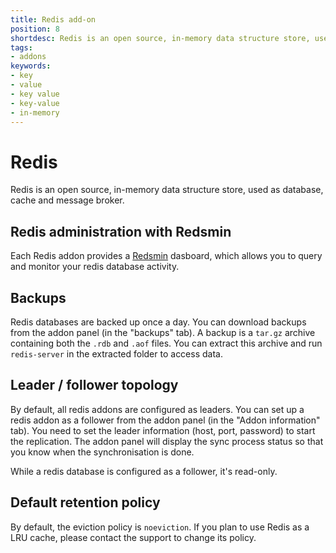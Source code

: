 ```yaml
---
title: Redis add-on
position: 8
shortdesc: Redis is an open source, in-memory data structure store, used as database, cache and message broker.
tags:
- addons
keywords:
- key
- value
- key value
- key-value
- in-memory
---
```


# Redis

Redis is an open source, in-memory data structure store, used as database, cache and message broker.

## Redis administration with Redsmin

Each Redis addon provides a [Redsmin](https://www.redsmin.com) dasboard, which allows
you to query and monitor your redis database activity.

## Backups

Redis databases are backed up once a day. You can download backups from the addon panel
(in the "backups" tab). A backup is a `tar.gz` archive containing both the `.rdb` and `.aof` files. You can extract this archive and run `redis-server` in the extracted folder
to access data.

## Leader / follower topology

By default, all redis addons are configured as leaders. You can set up a redis addon as a follower from the addon panel (in the "Addon information" tab). You need to set the leader
information (host, port, password) to start the replication. The addon panel will display the sync process status so that you know when the synchronisation is done.

While a redis database is configured as a follower, it's read-only.

## Default retention policy

By default, the eviction policy is `noeviction`. If you plan to use Redis as a LRU cache,
please contact the support to change its policy.